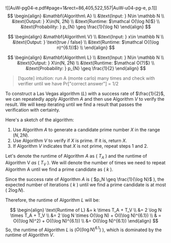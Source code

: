 ![[AuW-pg04-e.pdf#page=1&rect=86,405,522,557|AuW-u04-pg-e, p.1]]
$$
\begin{align}
&\mathbf{Algorithm\ A} \\
&\text{Input: } N\in \mathbb N \\
&\text{Output: } X\in(N, 2N) \\
&\text{Runtime: $\mathcal O(\log N)$} \\
&\text{Probability: } p_{N} \geq \frac{1}{\log N} 
\end{align}
$$

$$
\begin{align}
&\mathbf{Algorithm\ V} \\
&\text{Input: } x\in \mathbb N \\
&\text{Output: } \text{true / false} \\
&\text{Runtime: $\mathcal O((\log n)^{6.1})$} \\
\end{align}
$$

$$
\begin{align}
&\mathbf{Algorithm\ L} \\
&\text{Input: } N\in \mathbb N \\
&\text{Output: } X\in(N, 2N) \\
&\text{Runtime: $\mathcal O(?)$} \\
&\text{Probability: } p_{N} \geq \frac{1}{2} 
\end{align}
$$

>[!quote] intuition:
run A (monte carlo) many times and check with verifier until we have Pr\["correct answer"] = 1/2



To construct a Las Vegas algorithm ($L$) with a success rate of $\frac{1}{2}$, we can repeatedly apply Algorithm $A$ and then use Algorithm $V$ to verify the result. We will keep iterating until we find a result that passes the verification with certainty.

Here's a sketch of the algorithm:

1. Use Algorithm $A$ to generate a candidate prime number $X$ in the range $(N, 2N)$.
2. Use Algorithm $V$ to verify if $X$ is prime. If it is, return $X$.
3. If Algorithm $V$ indicates that $X$ is not prime, repeat steps 1 and 2.


Let's denote the runtime of Algorithm $A$ as \( $T_A$ \) and the runtime of Algorithm V $as$ \( $T_V$ \). We will denote the number of times we need to repeat Algorithm A until we find a prime candidate as \( $k$ \).

Since the success rate of Algorithm $A$ is \( $p_N \geq \frac{1}{\log N}$ \), the expected number of iterations \( $k$ \) until we find a prime candidate is at most \( $2 \log N$\).

Therefore, the runtime of Algorithm $L$ will be:

$$
\begin{align}
\text{Runtime of L} &= k \times T_A + T_V \\
&= 2 \log N \times T_A + T_V \\
&= 2 \log N \times O(\log N) + O((\log N)^{6.1}) \\
& = O((\log N)^2) + O((\log N)^{6.1}) \\
&= O((\log N)^{6.1})
\end{align}
$$
So, the runtime of Algorithm $L$ is \($O((\log N)^{6.1}$) \), which is dominated by the runtime of Algorithm $V$.